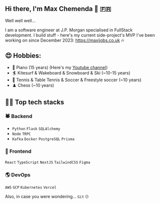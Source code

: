 ## Hi there, I'm Max Chemenda 👋 🇫🇷

Well well well...

I am a software engineer at J.P. Morgan specialised in FullStack development. I build stuff - here's my current side-project's MVP I've been working on since December 2023: https://maxijobs.co.uk 🔥

## 😍 Hobbies:
- 🎹 Piano (15 years) (Here's my [Youtube channel](https://youtu.be/U4XWzEIll_k?t=50))
- 🏄 Kitesurf & Wakeboard & Snowboard & Ski (~10-15 years)
- 🎾 Tennis & Table Tennis & Soccer & Freestyle soccer (~10 years)
- ♟️ Chess (~10 years)



## 🧑‍💻 Top tech stacks

### 🕷️ Backend
- `Python` `Flask` `SQLAlchemy`
- `Node` `TRPC`
- `Kafka` `Docker` `PostgreSQL` `Prisma`

### 🎨 Frontend
`React` `TypeScript` `NextJS` `TailwindCSS` `Figma`

### 🌎 DevOps
`AWS` `GCP` `Kubernetes` `Vercel`

Also, in case you were wondering... `Git` 🙄
